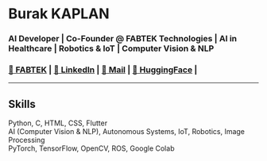 <p align="center">
</p>   
     
# Burak KAPLAN    
### AI Developer | Co-Founder @ FABTEK Technologies | AI in Healthcare | Robotics & IoT | Computer Vision & NLP  

<h3>
 <a href="https://linktr.ee/fabtek">🏦 FABTEK</a>   |
 <a href="https://www.linkedin.com/in/devburakkaplan/">🔷 LinkedIn</a>   |   
 <a href="mailto:dev.burakkaplan@gmail.com"> 📩 Mail</a>   |   
 <a href="https://huggingface.co/burakkaplann"> 🤗 HuggingFace</a>   |
</h3>

---

## Skills  
Python, C, HTML, CSS, Flutter  
AI (Computer Vision & NLP), Autonomous Systems, IoT, Robotics, Image Processing  
PyTorch, TensorFlow, OpenCV, ROS, Google Colab  

